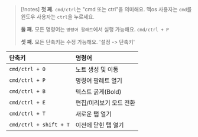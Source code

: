 >[!notes]
>**첫 째.**
>`cmd/ctrl`는 "cmd 또는 ctrl"을 의미해요.
>맥os 사용자는 `cmd`를 윈도우 사용자는 `ctrl`을 누르세요.
>
>**둘 째.**
>모든 명령어는 `명령어 팔래트`에서 실행 가능해요.
>`cmd/ctrl + P`
>
>**셋 째.**
>모든 단축키는 수정 가능해요.
>'설정 -> 단축키'


| 단축키                 | 명령어                  |
|:---------------------- |:----------------------- |
| `cmd/ctrl + O`         | 노트 생성 및 이동       |
| `cmd/ctrl + P`         | 명령어 팔레트 열기      |
| `cmd/ctrl + B`         | 텍스트 굵게(Bold)       |
| `cmd/ctrl + E`         | 편집/미리보기 모드 전환 |
| `cmd/ctrl + T`         | 새로운 탭 열기          |
| `cmd/ctrl + shift + T` | 이전에 닫힌 탭 열기     |

